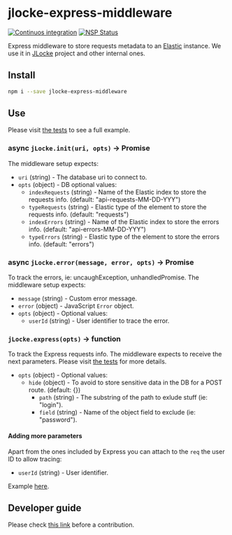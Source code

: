 # jlocke-express-middleware

[![Continuos integration](https://travis-ci.org/IBMResearch/jlocke-express-middleware.svg?branch=master)](https://travis-ci.org/IBMResearch/jlocke-express-middleware)
[![NSP Status](https://nodesecurity.io/orgs/ibmresearch/projects/4b853cee-b5b6-48e6-a5c8-4d1205fa095b/badge)](https://nodesecurity.io/orgs/ibmresearch/projects/4b853cee-b5b6-48e6-a5c8-4d1205fa095b)

Express middleware to store requests metadata to an [Elastic](https://www.elastic.co) instance. We use it in [JLocke](https://github.com/IBMResearch/jlocke) project and other internal ones.

## Install

```sh
npm i --save jlocke-express-middleware
```

## Use

Please visit [the tests](./test) to see a full example.

### async `jLocke.init(uri, opts)` -> Promise

The middleware setup expects:

- `uri` (string) - The database uri to connect to.
- `opts` (object) - DB optional values:
  - `indexRequests` (string) - Name of the Elastic index to store the requests info. (default: "api-requests-MM-DD-YYY")
  - `typeRequests` (string) - Elastic type of the element to store the requests info. (default: "requests")
  - `indexErrors` (string) - Name of the Elastic index to store the errors info. (default: "api-errors-MM-DD-YYY")
  - `typeErrors` (string) - Elastic type of the element to store the errors info. (default: "errors")

### async `jLocke.error(message, error, opts)` -> Promise

To track the errors, ie: uncaughException, unhandledPromise. The middleware setup expects:

- `message` (string) - Custom error message.
- `error` (object) - JavaScript `Error` object.
- `opts` (object) - Optional values:
  - `userId` (string) - User identifier to trace the error.

### `jLocke.express(opts)` -> function

To track the Express requests info. The middleware expects to receive the next parameters. Please visit [the tests](./test) for more details.

- `opts` (object) - Optional values:
  - `hide` (object) - To avoid to store sensitive data in the DB for a POST route. (default: {})
    - `path` (string) - The substring of the path to exlude stuff (ie: "login").
    - `field` (string) - Name of the object field to exclude (ie: "password").

#### Adding more parameters

Apart from the ones included by Express you can attach to the `req` the user ID to allow tracing:

- `userId` (string) - User identifier.

Example [here](https://github.com/IBMResearch/jlocke-express-middleware/blob/master/test/acceptance.js#L68).

## Developer guide

Please check [this link](https://github.com/QISKit/qiskit-sdk-js/blob/master/CONTRIBUTING.md) before a contribution.
